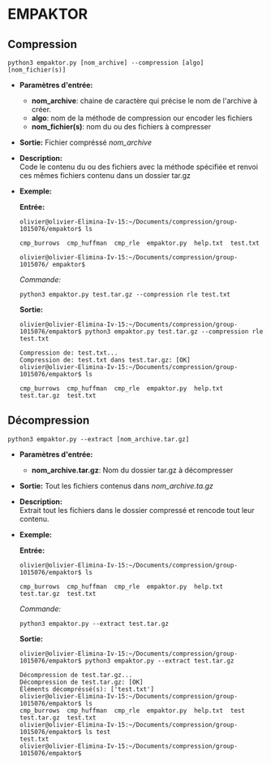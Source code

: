 # EMPAKTOR

## Compression
```shell
python3 empaktor.py [nom_archive] --compression [algo] [nom_fichier(s)]
```
- **Paramètres d'entrée:**  
    - **nom_archive**: chaine de caractère qui précise le nom de l'archive à créer.
    - **algo**: nom de la méthode de compression our encoder les fichiers
    - **nom_fichier(s)**: nom du ou des fichiers à compresser  

- **Sortie:** Fichier compréssé *nom_archive*
- **Description:**  
  Code le contenu du ou des fichiers avec la méthode spécifiée et renvoi ces mêmes
  fichiers contenu dans un dossier tar.gz
- **Exemple:**  

    **Entrée:**  
    ```shell
    olivier@olivier-Elimina-Iv-15:~/Documents/compression/group-1015076/empaktor$ ls

    cmp_burrows  cmp_huffman  cmp_rle  empaktor.py	help.txt  test.txt  

    olivier@olivier-Elimina-Iv-15:~/Documents/compression/group-1015076/ empaktor$ 
    ```  
    *Commande:*
    ```shell
    python3 empaktor.py test.tar.gz --compression rle test.txt
    ```
    **Sortie:**
    ```shell
    olivier@olivier-Elimina-Iv-15:~/Documents/compression/group-1015076/empaktor$ python3 empaktor.py test.tar.gz --compression rle test.txt

    Compression de: test.txt...
    Compression de: test.txt dans test.tar.gz: [OK]
    olivier@olivier-Elimina-Iv-15:~/Documents/compression/group-1015076/empaktor$ ls

    cmp_burrows  cmp_huffman  cmp_rle  empaktor.py	help.txt  test.tar.gz  test.txt
    ```
## Décompression  
```shell
python3 empaktor.py --extract [nom_archive.tar.gz]
```
- **Paramètres d'entrée:**  
    - **nom_archive.tar.gz**: Nom du dossier tar.gz à décompresser

- **Sortie:** Tout les fichiers contenus dans *nom_archive.ta.gz*
- **Description:**  
  Extrait tout les fichiers dans le dossier compressé et rencode tout leur contenu.

- **Exemple:**  

    **Entrée:**  
    ```shell
    olivier@olivier-Elimina-Iv-15:~/Documents/compression/group-1015076/empaktor$ ls

    cmp_burrows  cmp_huffman  cmp_rle  empaktor.py	help.txt  test.tar.gz  test.txt
    ```  
    *Commande:*
    ```shell
    python3 empaktor.py --extract test.tar.gz
    ```  
    **Sortie:**  
    ```shell
    olivier@olivier-Elimina-Iv-15:~/Documents/compression/group-1015076/empaktor$ python3 empaktor.py --extract test.tar.gz

    Décompression de test.tar.gz...
    Décompression de test.tar.gz: [OK]
    Éléments décompréssé(s): ['test.txt']
    olivier@olivier-Elimina-Iv-15:~/Documents/compression/group-1015076/empaktor$ ls
    cmp_burrows  cmp_huffman  cmp_rle  empaktor.py	help.txt  test	test.tar.gz  test.txt
    olivier@olivier-Elimina-Iv-15:~/Documents/compression/group-1015076/empaktor$ ls test
    test.txt
    olivier@olivier-Elimina-Iv-15:~/Documents/compression/group-1015076/empaktor$        
    ```